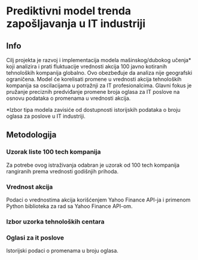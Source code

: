 # Prediktivni model trenda zapošljavanja u IT industriji

## Info
Cilj projekta je razvoj i implementacija modela mašinskog/dubokog učenja* koji analizira i prati fluktuacije  vrednosti akcija 100 javno kotiranih tehnoloških kompanija globalno. Ovo obezbeđuje da analiza nije geografski ograničena. Model će korelisati promene u vrednosti akcija tehnoloških kompanija sa oscilacijama u potražnji za IT profesionalcima. Glavni fokus je pružanje preciznih predviđanje promene broja oglasa za IT poslove na osnovu podataka o promenama u vrednosti akcija.

*Izbor tipa modela zavisiće od dostupnosti istorijskih podataka o broju oglasa za poslove u IT industriji.

## Metodologija

### Uzorak liste 100 tech kompanija
Za potrebe ovog istraživanja odabran je uzorak od 100 tech kompanija rangiranih prema vrednosti godišnjih prihoda.

### Vrednost akcija
Podaci o vrednostima akcija korišćenjem Yahoo Finance API-ja i primenom Python biblioteka za rad sa Yahoo Finance API-om.

### Izbor uzorka tehnoloških centara

### Oglasi za it poslove
Istorijski podaci o promenama u broju oglasa.
